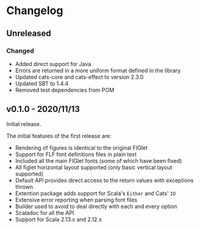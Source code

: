 # Changelog

## Unreleased

### Changed

* Added direct support for Java
* Errors are returned in a more uniform format defined in the library
* Updated cats-core and cats-effect to version 2.3.0
* Updated SBT to 1.4.4
* Removed test dependencies from POM

## v0.1.0 - 2020/11/13

Initial release.

The initial features of the first release are:

* Rendering of figures is identical to the original FIGlet
* Support for FLF font definitions files in plain text
* Included all the main FIGlet fonts (some of which have been fixed)
* All figlet horizontal layout supported (only basic vertical layout supported)
* Default API provides direct access to the return values with exceptions thrown
* Extention package adds support for Scala's `Either` and Cats' `IO`
* Extensive error reporting when parsing font files
* Builder used to avoid to deal directly with each and every option
* Scaladoc for all the API
* Support for Scala 2.13.x and 2.12.x
